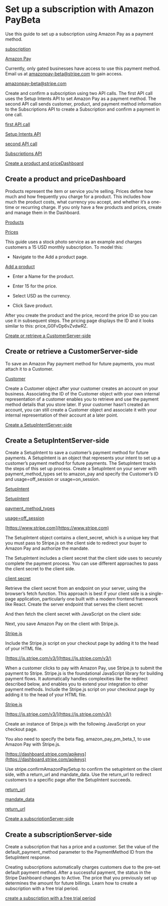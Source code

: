 # Set up a subscription with Amazon PayBeta

Use this guide to set up a subscription using Amazon Pay as a payment method.

[subscription](/billing/subscriptions/creating)

[Amazon Pay](/payments/amazon-pay)

Currently, only gated businesses have access to use this payment method. Email us at amazonpay-beta@stripe.com to gain access.

[amazonpay-beta@stripe.com](mailto:amazonpay-beta@stripe.com)

Create and confirm a subscription using two API calls. The first API call uses the Setup Intents API to set Amazon Pay as a payment method. The second API call sends customer, product, and payment method information to the Subscriptions API to create a Subscription and confirm a payment in one call.

[first API call](/billing/subscriptions/amazon-pay#create-setup-intent)

[Setup Intents API](/api/setup_intents)

[second API call](/billing/subscriptions/amazon-pay#create-subscription)

[Subscriptions API](/api/subscriptions)

[Create a product and priceDashboard](#create-product-plan-code)

## Create a product and priceDashboard

Products represent the item or service you’re selling. Prices define how much and how frequently you charge for a product. This includes how much the product costs, what currency you accept, and whether it’s a one-time or recurring charge. If you only have a few products and prices, create and manage them in the Dashboard.

[Products](/api/products)

[Prices](/api/prices)

This guide uses a stock photo service as an example and charges customers a 15 USD monthly subscription. To model this:

- Navigate to the Add a product page.

[Add a product](https://dashboard.stripe.com/test/products/create)

- Enter a Name for the product.

- Enter 15 for the price.

- Select USD as the currency.

- Click Save product.

After you create the product and the price, record the price ID so you can use it in subsequent steps. The pricing page displays the ID and it looks similar to this: price_G0FvDp6vZvdwRZ.

[Create or retrieve a CustomerServer-side](#web-create-customer)

## Create or retrieve a CustomerServer-side

To save an Amazon Pay payment method for future payments, you must attach it to a Customer.

[Customer](/api/customers)

Create a Customer object after your customer creates an account on your business. Associating the ID of the Customer object with your own internal representation of a customer enables you to retrieve and use the payment method details that you store later. If your customer hasn’t created an account, you can still create a Customer object and associate it with your internal representation of their account at a later point.

[Create a SetupIntentServer-side](#create-setup-intent)

## Create a SetupIntentServer-side

Create a SetupIntent to save a customer’s payment method for future payments. A SetupIntent is an object that represents your intent to set up a customer’s payment method for future payments. The SetupIntent tracks the steps of this set up process. Create a SetupIntent on your server with payment_method_types set to amazon_pay and specify the Customer’s ID and usage=off_session or usage=on_session.

[SetupIntent](/api/setup_intents)

[SetupIntent](/api/setup_intents)

[payment_method_types](/api/setup_intents/create#create_setup_intent-payment_method_types)

[usage=off_session](/api/setup_intents/create#create_setup_intent-usage)

[https://www.stripe.com](https://www.stripe.com)

The SetupIntent object contains a client_secret, which is a unique key that you must pass to Stripe.js on the client side to redirect your buyer to Amazon Pay and authorize the mandate.

The SetupIntent includes a client secret that the client side uses to securely complete the payment process. You can use different approaches to pass the client secret to the client side.

[client secret](/api/payment_intents/object#payment_intent_object-client_secret)

Retrieve the client secret from an endpoint on your server, using the browser’s fetch function. This approach is best if your client side is a single-page application, particularly one built with a modern frontend framework like React. Create the server endpoint that serves the client secret:

And then fetch the client secret with JavaScript on the client side:

Next, you save Amazon Pay on the client with Stripe.js.

[Stripe.js](/payments/elements)

Include the Stripe.js script on your checkout page by adding it to the head of your HTML file.

[https://js.stripe.com/v3/](https://js.stripe.com/v3/)

When a customer clicks to pay with Amazon Pay, use Stripe.js to submit the payment to Stripe. Stripe.js is the foundational JavaScript library for building payment flows. It automatically handles complexities like the redirect described below, and enables you to extend your integration to other payment methods. Include the Stripe.js script on your checkout page by adding it to the head of your HTML file.

[Stripe.js](/payments/elements)

[https://js.stripe.com/v3/](https://js.stripe.com/v3/)

Create an instance of Stripe.js with the following JavaScript on your checkout page.

You also need to specify the beta flag, amazon_pay_pm_beta_1, to use Amazon Pay with Stripe.js.

[https://dashboard.stripe.com/apikeys](https://dashboard.stripe.com/apikeys)

Use stripe.confirmAmazonPaySetup to confirm the setupIntent on the client side, with a return_url and mandate_data. Use the return_url to redirect customers to a specific page after the SetupIntent succeeds.

[return_url](/api/setup_intents/create#create_setup_intent-return_url)

[mandate_data](/api/setup_intents/create#create_setup_intent-mandate_data)

[return_url](/api/setup_intents/create#create_setup_intent-return_url)

[Create a subscriptionServer-side](#create-subscription)

## Create a subscriptionServer-side

Create a subscription that has a price and a customer. Set the value of the default_payment_method parameter to the PaymentMethod ID from the SetupIntent response.

Creating subscriptions automatically charges customers due to the pre-set default payment method. After a successful payment, the status in the Stripe Dashboard changes to Active. The price that you previously set up determines the amount for future billings. Learn how to create a subscription with a free trial period.

[create a subscription with a free trial period](#trial-periods)
